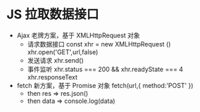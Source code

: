 # JS 拉取数据接口

- Ajax 老牌方案，基于 XMLHttpRequest 对象
  - 请求数据接口
    const xhr = new XMLHttpRequest ()
    xhr.open('GET',url,false)
  - 发送请求
    xhr.send()
  - 事件监听
    xhr.status === 200 && xhr.readyState === 4
    xhr.responseText
- fetch 新方案，基于 Promise 对象
  fetch(url,{
    method:'POST'
  })
  - then res => res.json()
  - then data => console.log(data)